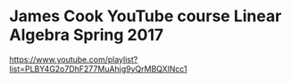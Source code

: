 James Cook YouTube course Linear Algebra Spring 2017
====================================================

https://www.youtube.com/playlist?list=PLBY4G2o7DhF277MuAhjg9yQrMBQXlNcc1
